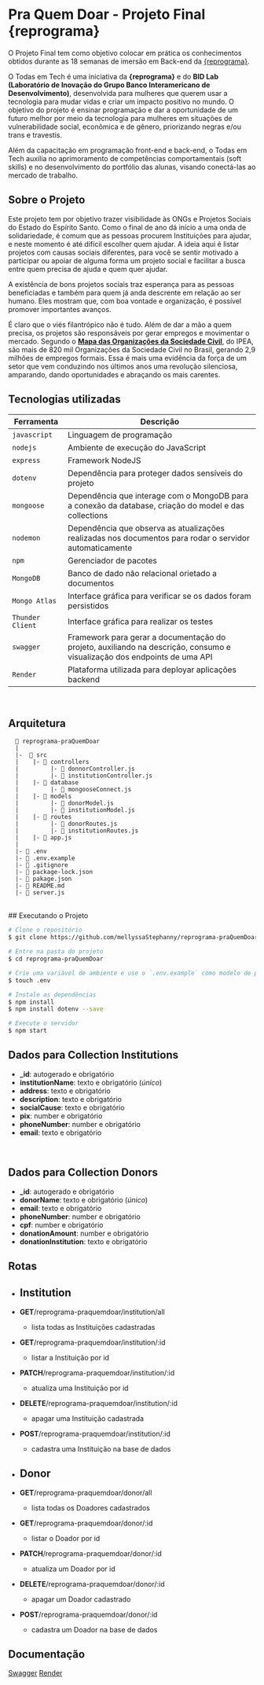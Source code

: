 # Pra Quem Doar - Projeto Final {reprograma}

O Projeto Final tem como objetivo colocar em prática os conhecimentos obtidos durante as 18 semanas de imersão em Back-end da [{reprograma}](https://reprograma.com.br/).

O Todas em Tech é uma iniciativa da **{reprograma}** e do **BID Lab (Laboratório de Inovação do Grupo Banco Interamericano de Desenvolvimento)**, desenvolvida para mulheres que querem usar a tecnologia para mudar vidas e criar um impacto positivo no mundo. O objetivo do projeto é ensinar programação e dar a oportunidade de um futuro melhor por meio da tecnologia para mulheres em situações de vulnerabilidade social, econômica e de gênero, priorizando negras e/ou trans e travestis.

Além da capacitação em programação front-end e back-end, o Todas em Tech auxilia no aprimoramento de competências comportamentais (soft skills) e no desenvolvimento do portfólio das alunas, visando conectá-las ao mercado de trabalho.

## Sobre o Projeto

Este projeto tem por objetivo trazer visibilidade às ONGs e Projetos Sociais do Estado do Espírito Santo. Como o final de ano dá início a uma onda de solidariedade, é comum que as pessoas procurem Instituições para ajudar, e neste momento é até difícil escolher quem ajudar. A ideia aqui é listar projetos com causas sociais diferentes, para você se sentir motivado a participar ou apoiar de alguma forma um projeto social e facilitar a busca entre quem precisa de ajuda e quem quer ajudar.

A existência de bons projetos sociais traz esperança para as pessoas beneficiadas e também para quem já anda descrente em relação ao ser humano. Eles mostram que, com boa vontade e organização, é possível promover importantes avanços.

É claro que o viés filantrópico não é tudo. Além de dar a mão a quem precisa, os projetos são responsáveis por gerar empregos e movimentar o mercado. Segundo o **[Mapa das Organizações da Sociedade Civil](https://mapaosc.ipea.gov.br/indicadores)**, do IPEA, são mais de 820 mil Organizações da Sociedade Civil no Brasil, gerando 2,9 milhões de empregos formais. Essa é mais uma evidência da força de um setor que vem conduzindo nos últimos anos uma revolução silenciosa, amparando, dando oportunidades e abraçando os mais carentes.

## Tecnologias utilizadas

| Ferramenta       | Descrição                                                                                                                |
| ---------------- | ------------------------------------------------------------------------------------------------------------------------ |
| `javascript`     | Linguagem de programação                                                                                                 |
| `nodejs`         | Ambiente de execução do JavaScript                                                                                       |
| `express`        | Framework NodeJS                                                                                                         |
| `dotenv`         | Dependência para proteger dados sensíveis do projeto                                                                     |
| `mongoose`       | Dependência que interage com o MongoDB para a conexão da database, criação do model e das collections                    |
| `nodemon`        | Dependência que observa as atualizações realizadas nos documentos para rodar o servidor automaticamente                  |
| `npm`            | Gerenciador de pacotes                                                                                                   |
| `MongoDB`        | Banco de dado não relacional orietado a documentos                                                                       |
| `Mongo Atlas`    | Interface gráfica para verificar se os dados foram persistidos                                                           |
| `Thunder Client` | Interface gráfica para realizar os testes                                                                                |
| `swagger`        | Framework para gerar a documentação do projeto, auxiliando na descrição, consumo e visualização dos endpoints de uma API |
| `Render`         | Plataforma utilizada para deployar aplicações backend                                                                    |

<br>

## Arquitetura

```
  📁 reprograma-praQuemDoar
  |
  |-  📁 src
  |    |- 📁 controllers
  |         |- 📄 donnorController.js
  |         |- 📄 institutionController.js
  |    |- 📁 database
  |         |- 📄 mongooseConnect.js
  |    |- 📁 models
  |         |- 📄 donorModel.js
  |         |- 📄 institutionModel.js
  |    |- 📁 routes
  |         |- 📄 donorRoutes.js
  |         |- 📄 institutionRoutes.js
  |    |- 📄 app.js
  |
  |- 📄 .env
  |- 📄 .env.example
  |- 📄 .gitignore
  |- 📄 package-lock.json
  |- 📄 pakage.json
  |- 📄 README.md
  |- 📄 server.js
```

<br>
## Executando o Projeto

```bash
# Clone o repositório
$ git clone https://github.com/mellyssaStephanny/reprograma-praQuemDoar.git

# Entre na pasta do projeto
$ cd reprograma-praQuemDoar

# Crie uma variável de ambiente e use o `.env.example` como modelo de preenchimento
$ touch .env

# Instale as dependências
$ npm install
$ npm install dotenv --save

# Execute o servidor
$ npm start
```

## Dados para Collection Institutions

- **\_id**: autogerado e obrigatório
- **institutionName**: texto e obrigatório (_único_)
- **address**: texto e obrigatório
- **description**: texto e obrigatório
- **socialCause**: texto e obrigatório
- **pix**: number e obrigatório
- **phoneNumber**: number e obrigatório
- **email**: texto e obrigatório

 <br>

## Dados para Collection Donors

- **\_id**: autogerado e obrigatório
- **donorName**: texto e obrigatório (_único_)
- **email**: texto e obrigatório
- **phoneNumber**: number e obrigatório
- **cpf**: number e obrigatório
- **donationAmount**: number e obrigatório
- **donationInstitution**: texto e obrigatório

## Rotas

- ## Institution

- **GET**/reprograma-praquemdoar/institution/all
  - lista todas as Instituições cadastradas
- **GET**/reprograma-praquemdoar/institution/:id
  - listar a Instituição por id
- **PATCH**/reprograma-praquemdoar/institution/:id
  - atualiza uma Instituição por id
- **DELETE**/reprograma-praquemdoar/institution/:id
  - apagar uma Instituição cadastrada
- **POST**/reprograma-praquemdoar/institution/:id

  - cadastra uma Instituição na base de dados

- ## Donor

- **GET**/reprograma-praquemdoar/donor/all
  - lista todas os Doadores cadastrados
- **GET**/reprograma-praquemdoar/donor/:id
  - listar o Doador por id
- **PATCH**/reprograma-praquemdoar/donor/:id
  - atualiza um Doador por id
- **DELETE**/reprograma-praquemdoar/donor/:id
  - apagar um Doador cadastrado
- **POST**/reprograma-praquemdoar/donor/:id
  - cadastra um Doador na base de dados

## Documentação

[Swagger](https://praquemdoar.onrender.com/documentacao)
[Render](https://praquemdoar.onrender.com)
